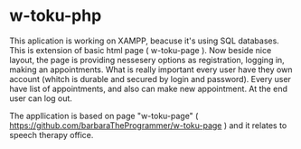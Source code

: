 # w-toku-php

This aplication is working on XAMPP, beacuse it's using SQL databases. This is extension of basic html page ( w-toku-page ).
Now beside nice layout, the page is providing nessesery options as registration, logging in, making an appointments.
What is really important every user have they own account (whitch is durable and secured by login and password). Every user have list of appointments, and also can make new appointment. 
At the end user can log out.

The appllication is based on page "w-toku-page" ( https://github.com/barbaraTheProgrammer/w-toku-page ) and it relates to speech therapy office.
